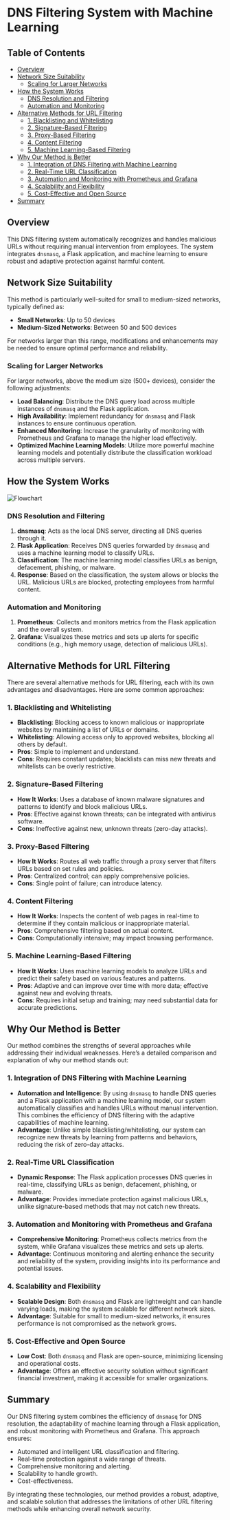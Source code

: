 # DNS Filtering System with Machine Learning


## Table of Contents

  - [Overview](#overview)
  - [Network Size Suitability](#network-size-suitability)
    - [Scaling for Larger Networks](#scaling-for-larger-networks)
  - [How the System Works](#how-the-system-works)
    - [DNS Resolution and Filtering](#dns-resolution-and-filtering)
    - [Automation and Monitoring](#automation-and-monitoring)
  - [Alternative Methods for URL Filtering](#alternative-methods-for-url-filtering)
    - [1. Blacklisting and Whitelisting](#1-blacklisting-and-whitelisting)
    - [2. Signature-Based Filtering](#2-signature-based-filtering)
    - [3. Proxy-Based Filtering](#3-proxy-based-filtering)
    - [4. Content Filtering](#4-content-filtering)
    - [5. Machine Learning-Based Filtering](#5-machine-learning-based-filtering)
  - [Why Our Method is Better](#why-our-method-is-better)
    - [1. Integration of DNS Filtering with Machine Learning](#1-integration-of-dns-filtering-with-machine-learning)
    - [2. Real-Time URL Classification](#2-real-time-url-classification)
    - [3. Automation and Monitoring with Prometheus and Grafana](#3-automation-and-monitoring-with-prometheus-and-grafana)
    - [4. Scalability and Flexibility](#4-scalability-and-flexibility)
    - [5. Cost-Effective and Open Source](#5-cost-effective-and-open-source)
  - [Summary](#summary)



## Overview

This DNS filtering system automatically recognizes and handles malicious URLs without requiring manual intervention from employees. The system integrates `dnsmasq`, a Flask application, and machine learning to ensure robust and adaptive protection against harmful content.

## Network Size Suitability

This method is particularly well-suited for small to medium-sized networks, typically defined as:

- **Small Networks**: Up to 50 devices
- **Medium-Sized Networks**: Between 50 and 500 devices

For networks larger than this range, modifications and enhancements may be needed to ensure optimal performance and reliability. 

### Scaling for Larger Networks

For larger networks, above the medium size (500+ devices), consider the following adjustments:

- **Load Balancing**: Distribute the DNS query load across multiple instances of `dnsmasq` and the Flask application.
- **High Availability**: Implement redundancy for `dnsmasq` and Flask instances to ensure continuous operation.
- **Enhanced Monitoring**: Increase the granularity of monitoring with Prometheus and Grafana to manage the higher load effectively.
- **Optimized Machine Learning Models**: Utilize more powerful machine learning models and potentially distribute the classification workload across multiple servers.

## How the System Works

![Flowchart](dns_filtering_last.png)

### DNS Resolution and Filtering

1. **dnsmasq**: Acts as the local DNS server, directing all DNS queries through it.
2. **Flask Application**: Receives DNS queries forwarded by `dnsmasq` and uses a machine learning model to classify URLs.
3. **Classification**: The machine learning model classifies URLs as benign, defacement, phishing, or malware.
4. **Response**: Based on the classification, the system allows or blocks the URL. Malicious URLs are blocked, protecting employees from harmful content.

### Automation and Monitoring

1. **Prometheus**: Collects and monitors metrics from the Flask application and the overall system.
2. **Grafana**: Visualizes these metrics and sets up alerts for specific conditions (e.g., high memory usage, detection of malicious URLs).


## Alternative Methods for URL Filtering

There are several alternative methods for URL filtering, each with its own advantages and disadvantages. Here are some common approaches:


### 1. Blacklisting and Whitelisting
- **Blacklisting**: Blocking access to known malicious or inappropriate websites by maintaining a list of URLs or domains.
- **Whitelisting**: Allowing access only to approved websites, blocking all others by default.
- **Pros**: Simple to implement and understand.
- **Cons**: Requires constant updates; blacklists can miss new threats and whitelists can be overly restrictive.

### 2. Signature-Based Filtering
- **How It Works**: Uses a database of known malware signatures and patterns to identify and block malicious URLs.
- **Pros**: Effective against known threats; can be integrated with antivirus software.
- **Cons**: Ineffective against new, unknown threats (zero-day attacks).

### 3. Proxy-Based Filtering
- **How It Works**: Routes all web traffic through a proxy server that filters URLs based on set rules and policies.
- **Pros**: Centralized control; can apply comprehensive policies.
- **Cons**: Single point of failure; can introduce latency.

### 4. Content Filtering
- **How It Works**: Inspects the content of web pages in real-time to determine if they contain malicious or inappropriate material.
- **Pros**: Comprehensive filtering based on actual content.
- **Cons**: Computationally intensive; may impact browsing performance.

### 5. Machine Learning-Based Filtering
- **How It Works**: Uses machine learning models to analyze URLs and predict their safety based on various features and patterns.
- **Pros**: Adaptive and can improve over time with more data; effective against new and evolving threats.
- **Cons**: Requires initial setup and training; may need substantial data for accurate predictions.

## Why Our Method is Better
Our method combines the strengths of several approaches while addressing their individual weaknesses. Here’s a detailed comparison and explanation of why our method stands out:

### 1. Integration of DNS Filtering with Machine Learning
- **Automation and Intelligence**: By using `dnsmasq` to handle DNS queries and a Flask application with a machine learning model, our system automatically classifies and handles URLs without manual intervention. This combines the efficiency of DNS filtering with the adaptive capabilities of machine learning.
- **Advantage**: Unlike simple blacklisting/whitelisting, our system can recognize new threats by learning from patterns and behaviors, reducing the risk of zero-day attacks.

### 2. Real-Time URL Classification
- **Dynamic Response**: The Flask application processes DNS queries in real-time, classifying URLs as benign, defacement, phishing, or malware.
- **Advantage**: Provides immediate protection against malicious URLs, unlike signature-based methods that may not catch new threats.

### 3. Automation and Monitoring with Prometheus and Grafana
- **Comprehensive Monitoring**: Prometheus collects metrics from the system, while Grafana visualizes these metrics and sets up alerts.
- **Advantage**: Continuous monitoring and alerting enhance the security and reliability of the system, providing insights into its performance and potential issues.

### 4. Scalability and Flexibility
- **Scalable Design**: Both `dnsmasq` and Flask are lightweight and can handle varying loads, making the system scalable for different network sizes.
- **Advantage**: Suitable for small to medium-sized networks, it ensures performance is not compromised as the network grows.

### 5. Cost-Effective and Open Source
- **Low Cost**: Both `dnsmasq` and Flask are open-source, minimizing licensing and operational costs.
- **Advantage**: Offers an effective security solution without significant financial investment, making it accessible for smaller organizations.

## Summary

Our DNS filtering system combines the efficiency of `dnsmasq` for DNS resolution, the adaptability of machine learning through a Flask application, and robust monitoring with Prometheus and Grafana. This approach ensures:
- Automated and intelligent URL classification and filtering.
- Real-time protection against a wide range of threats.
- Comprehensive monitoring and alerting.
- Scalability to handle growth.
- Cost-effectiveness.

By integrating these technologies, our method provides a robust, adaptive, and scalable solution that addresses the limitations of other URL filtering methods while enhancing overall network security.

 

